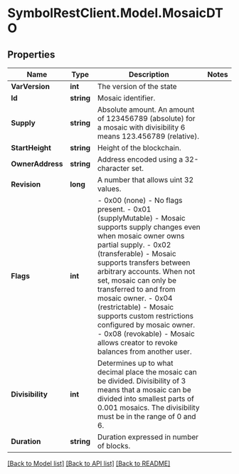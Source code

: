 # SymbolRestClient.Model.MosaicDTO

## Properties

Name | Type | Description | Notes
------------ | ------------- | ------------- | -------------
**VarVersion** | **int** | The version of the state | 
**Id** | **string** | Mosaic identifier. | 
**Supply** | **string** | Absolute amount. An amount of 123456789 (absolute) for a mosaic with divisibility 6 means 123.456789 (relative). | 
**StartHeight** | **string** | Height of the blockchain. | 
**OwnerAddress** | **string** | Address encoded using a 32-character set. | 
**Revision** | **long** | A number that allows uint 32 values. | 
**Flags** | **int** | - 0x00 (none) - No flags present. - 0x01 (supplyMutable) - Mosaic supports supply changes even when mosaic owner owns partial supply. - 0x02 (transferable) - Mosaic supports transfers between arbitrary accounts. When not set, mosaic can only be transferred to and from mosaic owner. - 0x04 (restrictable) - Mosaic supports custom restrictions configured by mosaic owner. - 0x08 (revokable) - Mosaic allows creator to revoke balances from another user.  | 
**Divisibility** | **int** | Determines up to what decimal place the mosaic can be divided. Divisibility of 3 means that a mosaic can be divided into smallest parts of 0.001 mosaics. The divisibility must be in the range of 0 and 6.  | 
**Duration** | **string** | Duration expressed in number of blocks. | 

[[Back to Model list]](../README.md#documentation-for-models) [[Back to API list]](../README.md#documentation-for-api-endpoints) [[Back to README]](../README.md)

